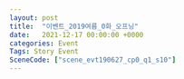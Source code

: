 ```yaml
---
layout: post
title:  "이벤트_2019여름_0화_오프닝"
date:   2021-12-17 00:00:00 +0000
categories: Event
Tags: Story Event
SceneCode: ["scene_evt190627_cp0_q1_s10"]
---
```

